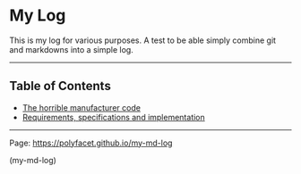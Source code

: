 # My Log
This is my log for various purposes.
A test to be able simply combine git and markdowns into a simple log.

---
## Table of Contents
* [The horrible manufacturer code](./Programming/BadCode/ManufacturerCode.md)
* [Requirements, specifications and implementation](./Software/Requirements/Requirements_Spec_Code.md)
  
---

Page: <https://polyfacet.github.io/my-md-log>

(my-md-log)